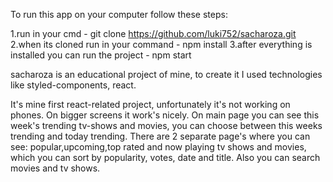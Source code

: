 To run this app on your computer follow these steps:

1.run in your cmd - git clone  https://github.com/luki752/sacharoza.git
2.when its cloned run in your command - npm install
3.after everything is installed you can run the project - npm start

sacharoza is an educational project of mine, to create it I used technologies like styled-components, react.

It's mine first react-related project, unfortunately it's not working on phones. On bigger screens it work's nicely.
On main page you can see this week's trending tv-shows and movies, you can choose between this weeks trending and today trending. There are 2 separate page's where you can see: popular,upcoming,top rated and now playing tv shows and movies, which you can sort by popularity, votes, date and title. Also you can search movies and tv shows.
